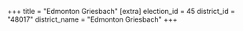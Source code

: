 +++
title = "Edmonton Griesbach"
[extra]
election_id = 45
district_id = "48017"
district_name = "Edmonton Griesbach"
+++
